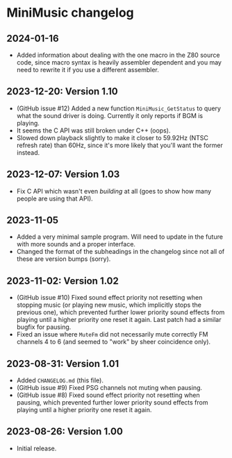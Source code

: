 # MiniMusic changelog

## 2024-01-16

- Added information about dealing with the one macro in the Z80 source code, since macro syntax is heavily assembler dependent and you may need to rewrite it if you use a different assembler.

## 2023-12-20: Version 1.10

- (GitHub issue #12) Added a new function `MiniMusic_GetStatus` to query what the sound driver is doing. Currently it only reports if BGM is playing.
- It seems the C API was still broken under C++ (oops).
- Slowed down playback slightly to make it closer to 59.92Hz (NTSC refresh rate) than 60Hz, since it's more likely that you'll want the former instead.

## 2023-12-07: Version 1.03

- Fix C API which wasn't even *building* at all (goes to show how many people are using that API).

## 2023-11-05

- Added a very minimal sample program. Will need to update in the future with more sounds and a proper interface.
- Changed the format of the subheadings in the changelog since not all of these are version bumps (sorry).

## 2023-11-02: Version 1.02

- (GitHub issue #10) Fixed sound effect priority not resetting when stopping music (or playing new music, which implicitly stops the previous one), which prevented further lower priority sound effects from playing until a higher priority one reset it again. Last patch had a similar bugfix for pausing.
- Fixed an issue where `MuteFm` did not necessarily mute correctly FM channels 4 to 6 (and seemed to "work" by sheer coincidence only).

## 2023-08-31: Version 1.01

- Added `CHANGELOG.md` (this file).
- (GitHub issue #9) Fixed PSG channels not muting when pausing.
- (GitHub issue #8) Fixed sound effect priority not resetting when pausing, which prevented further lower priority sound effects from playing until a higher priority one reset it again.

## 2023-08-26: Version 1.00

- Initial release.
